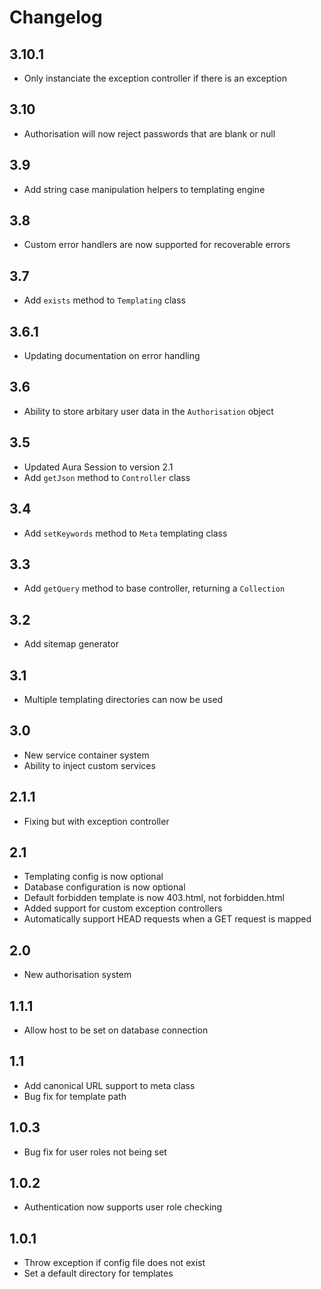 Changelog
=========

3.10.1
------
* Only instanciate the exception controller if there is an exception

3.10
----
* Authorisation will now reject passwords that are blank or null

3.9
---
* Add string case manipulation helpers to templating engine

3.8
---
* Custom error handlers are now supported for recoverable errors

3.7
---
* Add `exists` method to `Templating` class

3.6.1
-----
* Updating documentation on error handling

3.6
---
* Ability to store arbitary user data in the `Authorisation` object

3.5
---
* Updated Aura Session to version 2.1
* Add `getJson` method to `Controller` class

3.4
---
* Add `setKeywords` method to `Meta` templating class

3.3
---
* Add `getQuery` method to base controller, returning a `Collection`

3.2
---
* Add sitemap generator

3.1
---
* Multiple templating directories can now be used

3.0
---
* New service container system
* Ability to inject custom services

2.1.1
-----
* Fixing but with exception controller

2.1
---
* Templating config is now optional
* Database configuration is now optional
* Default forbidden template is now 403.html, not forbidden.html
* Added support for custom exception controllers
* Automatically support HEAD requests when a GET request is mapped

2.0
---
* New authorisation system

1.1.1
-----
* Allow host to be set on database connection

1.1
---
* Add canonical URL support to meta class
* Bug fix for template path

1.0.3
-----
* Bug fix for user roles not being set

1.0.2
-----
* Authentication now supports user role checking

1.0.1
-----
* Throw exception if config file does not exist
* Set a default directory for templates
